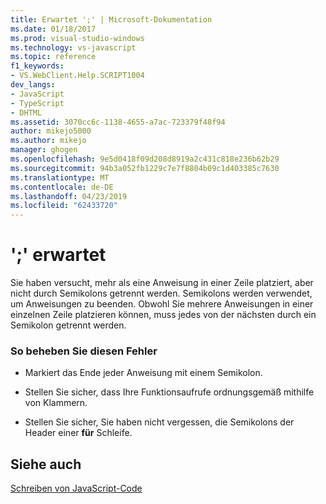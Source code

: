 ```yaml
---
title: Erwartet ';' | Microsoft-Dokumentation
ms.date: 01/18/2017
ms.prod: visual-studio-windows
ms.technology: vs-javascript
ms.topic: reference
f1_keywords:
- VS.WebClient.Help.SCRIPT1004
dev_langs:
- JavaScript
- TypeScript
- DHTML
ms.assetid: 3070cc6c-1138-4655-a7ac-723379f48f94
author: mikejo5000
ms.author: mikejo
manager: ghogen
ms.openlocfilehash: 9e5d0418f09d208d8919a2c431c818e236b62b29
ms.sourcegitcommit: 94b3a052fb1229c7e7f8804b09c1d403385c7630
ms.translationtype: MT
ms.contentlocale: de-DE
ms.lasthandoff: 04/23/2019
ms.locfileid: "62433720"
---
```

# <a name="expected-"></a>';' erwartet
Sie haben versucht, mehr als eine Anweisung in einer Zeile platziert, aber nicht durch Semikolons getrennt werden. Semikolons werden verwendet, um Anweisungen zu beenden. Obwohl Sie mehrere Anweisungen in einer einzelnen Zeile platzieren können, muss jedes von der nächsten durch ein Semikolon getrennt werden.  
  
### <a name="to-correct-this-error"></a>So beheben Sie diesen Fehler  
  
- Markiert das Ende jeder Anweisung mit einem Semikolon.  
  
- Stellen Sie sicher, dass Ihre Funktionsaufrufe ordnungsgemäß mithilfe von Klammern.  
  
- Stellen Sie sicher, Sie haben nicht vergessen, die Semikolons der Header einer **für** Schleife.  
  
## <a name="see-also"></a>Siehe auch  
 [Schreiben von JavaScript-Code](../../javascript/writing-javascript-code.md)